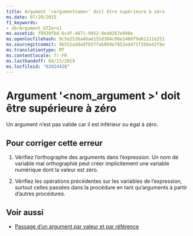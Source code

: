 ```yaml
---
title: Argument '<argumentname>' doit être supérieure à zéro
ms.date: 07/20/2015
f1_keywords:
- vbrArgument_GTZero1
ms.assetid: f9939fbd-6c4f-4871-9452-9ea0267e948e
ms.openlocfilehash: 9c5e2526a46ae155d304c08e1460f9a61111e251
ms.sourcegitcommit: 9b552addadfb57fab0b9e7852ed4f1f1b8a42f8e
ms.translationtype: MT
ms.contentlocale: fr-FR
ms.lasthandoff: 04/23/2019
ms.locfileid: "62024428"
---
```

# <a name="argument-argumentname-must-be-greater-than-zero"></a>Argument '\<nom_argument >' doit être supérieure à zéro
Un argument n’est pas valide car il est inférieur ou égal à zéro.  
  
## <a name="to-correct-this-error"></a>Pour corriger cette erreur  
  
1. Vérifiez l’orthographe des arguments dans l’expression. Un nom de variable mal orthographié peut créer implicitement une variable numérique dont la valeur est zéro.  
  
2. Vérifiez les opérations précédentes sur les variables de l’expression, surtout celles passées dans la procédure en tant qu’arguments à partir d’autres procédures.  
  
## <a name="see-also"></a>Voir aussi

- [Passage d’un argument par valeur et par référence](../../visual-basic/programming-guide/language-features/procedures/passing-arguments-by-value-and-by-reference.md)
